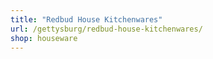```yaml
---
title: "Redbud House Kitchenwares"
url: /gettysburg/redbud-house-kitchenwares/
shop: houseware
---
```

